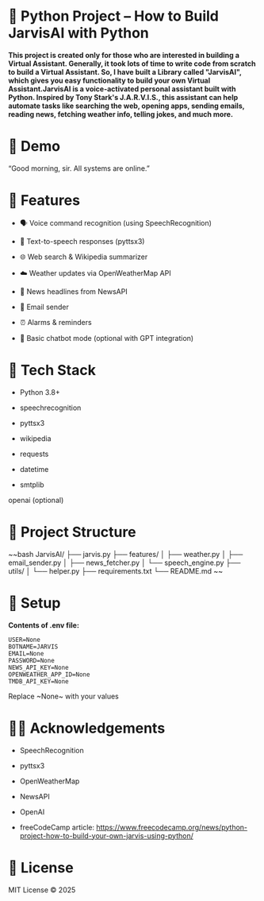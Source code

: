   # 🤖 Python Project – How to Build JarvisAI with Python

**This project is created only for those who are interested in building a Virtual Assistant. Generally, it took lots of time to write code from scratch to build a Virtual Assistant. So, I have built a Library called "JarvisAI", which gives you easy functionality to build your own Virtual Assistant.JarvisAI is a voice-activated personal assistant built with Python. Inspired by Tony Stark's J.A.R.V.I.S., this assistant can help automate tasks like searching the web, opening apps, sending emails, reading news, fetching weather info, telling jokes, and much more.**

 # 📸 Demo

“Good morning, sir. All systems are online.”

# 🚀 Features

- 🗣️ Voice command recognition (using SpeechRecognition)

- 💬 Text-to-speech responses (pyttsx3)

- 🌐 Web search & Wikipedia summarizer

- ☁️ Weather updates via OpenWeatherMap API

- 📰 News headlines from NewsAPI

- 📧 Email sender

- ⏰ Alarms & reminders

- 🧠 Basic chatbot mode (optional with GPT integration)

 # 🧰 Tech Stack

- Python 3.8+

- speechrecognition

- pyttsx3

- wikipedia

- requests

- datetime

- smtplib

openai (optional)

# 📁 Project Structure
~~bash
JarvisAI/
├── jarvis.py
├── features/
│   ├── weather.py
│   ├── email_sender.py
│   ├── news_fetcher.py
│   └── speech_engine.py
├── utils/
│   └── helper.py
├── requirements.txt
└── README.md
~~


# 🔧 Setup

**Contents of .env file:**
~~~bach
USER=None
BOTNAME=JARVIS
EMAIL=None
PASSWORD=None
NEWS_API_KEY=None
OPENWEATHER_APP_ID=None
TMDB_API_KEY=None
~~~
Replace ~None~ with your values

# 🙋‍♂️ Acknowledgements

- SpeechRecognition

- pyttsx3

- OpenWeatherMap

- NewsAPI

- OpenAI

- freeCodeCamp article: https://www.freecodecamp.org/news/python-project-how-to-build-your-own-jarvis-using-python/
  
# 📜 License

MIT License © 2025
 
